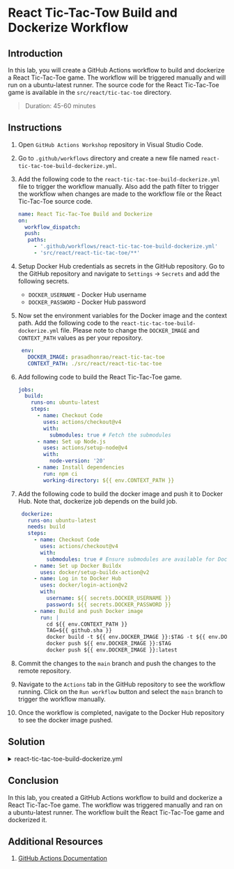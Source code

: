 # React Tic-Tac-Tow Build and Dockerize Workflow

## Introduction

In this lab, you will create a GitHub Actions workflow to build and dockerize a React Tic-Tac-Toe game. The workflow will be triggered manually and will run on a ubuntu-latest runner. The source code for the React Tic-Tac-Toe game is available in the `src/react/tic-tac-toe` directory.

> Duration: 45-60 minutes

## Instructions

1. Open `GitHub Actions Workshop` repository in Visual Studio Code.
1. Go to `.github/workflows` directory and create a new file named `react-tic-tac-toe-build-dockerize.yml`.
1. Add the following code to the `react-tic-tac-toe-build-dockerize.yml` file to trigger the workflow manually. Also add the path filter to trigger the workflow when changes are made to the workflow file or the React Tic-Tac-Toe source code.

   ```YAML
   name: React Tic-Tac-Toe Build and Dockerize
   on:
     workflow_dispatch:
     push:
      paths:
        - '.github/workflows/react-tic-tac-toe-build-dockerize.yml'
        - 'src/react/react-tic-tac-toe/**'
   ```

1. Setup Docker Hub credentials as secrets in the GitHub repository. Go to the GitHub repository and navigate to `Settings` -> `Secrets` and add the following secrets.

   - `DOCKER_USERNAME` - Docker Hub username
   - `DOCKER_PASSWORD` - Docker Hub password

1. Now set the environment variables for the Docker image and the context path. Add the following code to the `react-tic-tac-toe-build-dockerize.yml` file. Please note to change the `DOCKER_IMAGE` and `CONTEXT_PATH` values as per your repository.

   ```YAML
    env:
      DOCKER_IMAGE: prasadhonrao/react-tic-tac-toe
      CONTEXT_PATH: ./src/react/react-tic-tac-toe
   ```

1. Add following code to build the React Tic-Tac-Toe game.

   ```YAML
   jobs:
     build:
       runs-on: ubuntu-latest
       steps:
         - name: Checkout Code
           uses: actions/checkout@v4
           with:
             submodules: true # Fetch the submodules
         - name: Set up Node.js
           uses: actions/setup-node@v4
           with:
             node-version: '20'
         - name: Install dependencies
           run: npm ci
           working-directory: ${{ env.CONTEXT_PATH }}
   ```

1. Add the following code to build the docker image and push it to Docker Hub. Note that, dockerize job depends on the build job.

   ```YAML
    dockerize:
      runs-on: ubuntu-latest
      needs: build
      steps:
        - name: Checkout Code
          uses: actions/checkout@v4
          with:
            submodules: true # Ensure submodules are available for Docker build
        - name: Set up Docker Buildx
          uses: docker/setup-buildx-action@v2
        - name: Log in to Docker Hub
          uses: docker/login-action@v2
          with:
            username: ${{ secrets.DOCKER_USERNAME }}
            password: ${{ secrets.DOCKER_PASSWORD }}
        - name: Build and push Docker image
          run: |
            cd ${{ env.CONTEXT_PATH }}
            TAG=${{ github.sha }}
            docker build -t ${{ env.DOCKER_IMAGE }}:$TAG -t ${{ env.DOCKER_IMAGE }}:latest .
            docker push ${{ env.DOCKER_IMAGE }}:$TAG
            docker push ${{ env.DOCKER_IMAGE }}:latest

   ```

1. Commit the changes to the `main` branch and push the changes to the remote repository.

1. Navigate to the `Actions` tab in the GitHub repository to see the workflow running. Click on the `Run workflow` button and select the `main` branch to trigger the workflow manually.

1. Once the workflow is completed, navigate to the Docker Hub repository to see the docker image pushed.

## Solution

<details>
  <summary>react-tic-tac-toe-build-dockerize.yml</summary>
  
  ```YAML
    name: React Tic-Tac-Toe Build and Dockerize

    on:
      workflow_dispatch:
      push:
        paths:
          - '.github/workflows/react-tic-tac-toe-build-dockerize.yml'
          - 'src/react/react-tic-tac-toe/**'

    env:
      DOCKER_IMAGE: prasadhonrao/react-tic-tac-toe
      CONTEXT_PATH: ./src/react/react-tic-tac-toe

    jobs:
      build:
        runs-on: ubuntu-latest
        steps:
          - name: Checkout Code
            uses: actions/checkout@v4
            with:
              submodules: true # Fetch the submodules
          - name: Set up Node.js
            uses: actions/setup-node@v4
            with:
              node-version: '20'
          - name: Install dependencies
            run: npm ci
            working-directory: ${{ env.CONTEXT_PATH }}

      dockerize:
        runs-on: ubuntu-latest
        needs: build
        steps:
          - name: Checkout Code
            uses: actions/checkout@v4
            with:
              submodules: true # Ensure submodules are available for Docker build
          - name: Set up Docker Buildx
            uses: docker/setup-buildx-action@v2
          - name: Log in to Docker Hub
            uses: docker/login-action@v2
            with:
              username: ${{ secrets.DOCKER_USERNAME }}
              password: ${{ secrets.DOCKER_PASSWORD }}
          - name: Build and push Docker image
            run: |
              cd ${{ env.CONTEXT_PATH }}
              TAG=${{ github.sha }}
              docker build -t ${{ env.DOCKER_IMAGE }}:$TAG -t ${{ env.DOCKER_IMAGE }}:latest .
              docker push ${{ env.DOCKER_IMAGE }}:$TAG
              docker push ${{ env.DOCKER_IMAGE }}:latest

```

</details>

## Conclusion

In this lab, you created a GitHub Actions workflow to build and dockerize a React Tic-Tac-Toe game. The workflow was triggered manually and ran on a ubuntu-latest runner. The workflow built the React Tic-Tac-Toe game and dockerized it.

## Additional Resources

1. [GitHub Actions Documentation](https://docs.github.com/en/actions)
```
